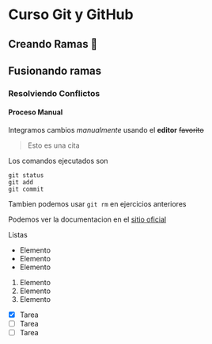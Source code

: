 
# Curso Git y GitHub
## Creando Ramas 🌲
## Fusionando ramas
### Resolviendo Conflictos
#### Proceso Manual
Integramos cambios *manualmente* usando el **editor** ~~favorito~~
> Esto es una cita

Los comandos ejecutados son

```
git status
git add
git commit
```

Tambien podemos usar `git rm` en ejercicios anteriores

Podemos ver la documentacion en el [sitio oficial](https://github.com/eskdha/curso8-git-m2-e4)

Listas
- Elemento
- Elemento
- Elemento

1. Elemento
2. Elemento
3. Elemento

- [x] Tarea
- [ ] Tarea
- [ ] Tarea

